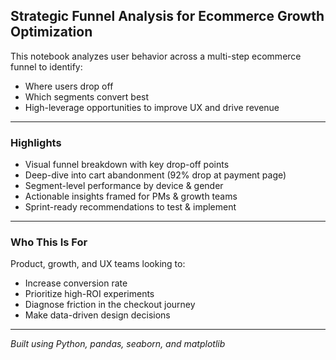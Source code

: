 ## Strategic Funnel Analysis for Ecommerce Growth Optimization

This notebook analyzes user behavior across a multi-step ecommerce funnel to identify:

- Where users drop off  
- Which segments convert best  
- High-leverage opportunities to improve UX and drive revenue  

---

### Highlights

- Visual funnel breakdown with key drop-off points  
- Deep-dive into cart abandonment (92% drop at payment page)  
- Segment-level performance by device & gender  
- Actionable insights framed for PMs & growth teams  
- Sprint-ready recommendations to test & implement  

---

### Who This Is For

Product, growth, and UX teams looking to:
- Increase conversion rate  
- Prioritize high-ROI experiments  
- Diagnose friction in the checkout journey  
- Make data-driven design decisions  

---

*Built using Python, pandas, seaborn, and matplotlib*
